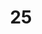 ---
layout: painting
title: 25
image: /images/paintings/acrylic/JRB Web 46-min.jpg
dimensions: 120mm x 440mm
media: Acrylic on Acrylic
group: Acrylic
---